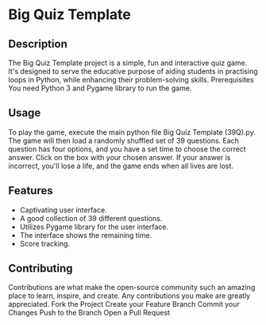 # Big Quiz Template
 
## Description
The Big Quiz Template project is a simple, fun and interactive quiz game. It's designed to serve the educative purpose of aiding students in practising loops in Python, while enhancing their problem-solving skills.
Prerequisites
You need Python 3 and Pygame library to run the game.

## Usage
To play the game, execute the main python file Big Quiz Template (39Q).py. The game will then load a randomly shuffled set of 39 questions. Each question has four options, and you have a set time to choose the correct answer. Click on the box with your chosen answer. If your answer is incorrect, you'll lose a life, and the game ends when all lives are lost.

## Features
- Captivating user interface.
- A good collection of 39 different questions.
- Utilizes Pygame library for the user interface.
- The interface shows the remaining time.
- Score tracking.

## Contributing
Contributions are what make the open-source community such an amazing place to learn, inspire, and create. Any contributions you make are greatly appreciated.
Fork the Project
Create your Feature Branch
Commit your Changes
Push to the Branch
Open a Pull Request
